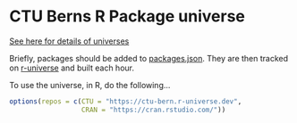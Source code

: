 # CTU Berns R Package universe

[See here for details of universes](https://ropensci.org/blog/2021/06/22/setup-runiverse/)

Briefly, packages should be added to [packages.json](packages.json). They are then tracked on [r-universe](https://github.com/r-universe/ctu-bern) and built each hour.

To use the universe, in R, do the following...

```r
options(repos = c(CTU = "https://ctu-bern.r-universe.dev",
                  CRAN = "https://cran.rstudio.com/"))
```

